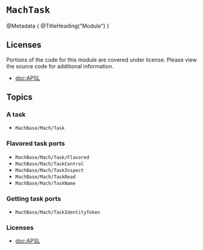 # ``MachTask``

@Metadata {
    @TitleHeading("Module")
}

## Licenses

Portions of the code for this module are covered under license. Please view the source code for additional information.

- <doc:APSL>

## Topics

### A task

- ``MachBase/Mach/Task``

### Flavored task ports

- ``MachBase/Mach/Task/Flavored``
- ``MachBase/Mach/TaskControl``
- ``MachBase/Mach/TaskInspect``
- ``MachBase/Mach/TaskRead``
- ``MachBase/Mach/TaskName``

### Getting task ports

- ``MachBase/Mach/TaskIdentityToken``

### Licenses

- <doc:APSL>